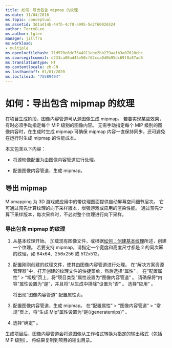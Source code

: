 ```yaml
---
title: 如何：导出包含 mipmap 的纹理
ms.date: 11/04/2016
ms.topic: conceptual
ms.assetid: 3d1ad14b-44fb-4cf0-a995-5e2f60026524
author: TerryGLee
ms.author: tglee
manager: jillfra
ms.workload:
- multiple
ms.openlocfilehash: 71d570e6dc7544911ebe2bb279aafb3a07620cbc
ms.sourcegitcommit: d233ca00ad45e50cf62cca0d0b95dc69f0a87ad6
ms.translationtype: HT
ms.contentlocale: zh-CN
ms.lasthandoff: 01/01/2020
ms.locfileid: "75589404"
---
```

# <a name="how-to-export-a-texture-that-contains-mipmaps"></a>如何：导出包含 mipmap 的纹理

在项目生成阶段，图像内容管道可从源图像生成 mipmap。 若要实现某些效果，有时必须手动指定每个 MIP 级别的图像内容。 无需手动指定每个 MIP 级别的图像内容时，在生成时生成 mipmap 可确保 mipmap 内容一直保持同步。还可避免在运行时生成 mipmap 的性能成本。

本文包含以下内容：

- 将源映像配置为由图像内容管道进行处理。

- 配置图像内容管道，生成 mipmap。

## <a name="export-mipmaps"></a>导出 mipmap

Mipmapping 为 3D 游戏或应用中的带纹理图面提供自动屏幕空间细节层次。 它可通过预先计算纹理的向下采样版本，增强游戏或应用的渲染性能。 通过预先计算下采样版本，每次采样时，不必对整个纹理进行向下采样。

### <a name="to-export-a-texture-that-has-mipmaps"></a>导出包含 mipmap 的纹理

1. 从基本纹理开始。 加载现有图像文件，或根据[如何：创建基本纹理](../designers/how-to-create-a-basic-texture.md)所述，创建一个纹理。 若要支持 mipmap，请指定一个宽度和高度尺寸都是 2 的同次幂的纹理，如 64x64、256x256 或 512x512。

2. 配置刚刚创建的纹理文件，使其由图像内容管道进行处理。 在“解决方案资源管理器”中，打开创建的纹理文件的快捷菜单，然后选择“属性”   。 在“配置属性” > “常规”页上，将“项目类型”属性设置为“图像内容管道”     。 请确保将“内容”属性设置为“是”，并且将“从生成中排除”设置为“否”     。 选择“应用”  。

   将出现“图像内容管道”  配置属性页。

3. 配置图像内容管道，生成 mipmap。 在“配置属性” > “图像内容管道” > “常规”页上，将“生成 Mip”属性设置为“是(/generatemips)”      。

4. 选择“确定”  。

生成项目后，图像内容管道会将源图像从工作格式转换为指定的输出格式（包括 MIP 级别）。 将结果复制到项目的输出目录。
